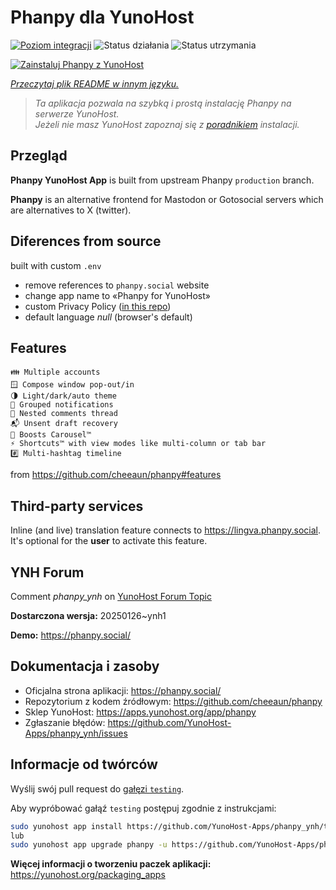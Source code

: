 <!--
To README zostało automatycznie wygenerowane przez <https://github.com/YunoHost/apps/tree/master/tools/readme_generator>
Nie powinno być ono edytowane ręcznie.
-->

# Phanpy dla YunoHost

[![Poziom integracji](https://apps.yunohost.org/badge/integration/phanpy)](https://ci-apps.yunohost.org/ci/apps/phanpy/)
![Status działania](https://apps.yunohost.org/badge/state/phanpy)
![Status utrzymania](https://apps.yunohost.org/badge/maintained/phanpy)

[![Zainstaluj Phanpy z YunoHost](https://install-app.yunohost.org/install-with-yunohost.svg)](https://install-app.yunohost.org/?app=phanpy)

*[Przeczytaj plik README w innym języku.](./ALL_README.md)*

> *Ta aplikacja pozwala na szybką i prostą instalację Phanpy na serwerze YunoHost.*  
> *Jeżeli nie masz YunoHost zapoznaj się z [poradnikiem](https://yunohost.org/install) instalacji.*

## Przegląd

**Phanpy YunoHost App** is built from upstream Phanpy `production` branch.

**Phanpy** is an alternative frontend for Mastodon or Gotosocial servers which are alternatives to X (twitter).


## Diferences from source

built with custom `.env`

* remove references to `phanpy.social` website
* change app name to «Phanpy for YunoHost»
* custom Privacy Policy ([in this repo](https://github.com/YunoHost-Apps/phanpy_ynh/blob/master/PRIVACY.md))
* default language *null* (browser's default)

## Features

    👪 Multiple accounts
    🪟 Compose window pop-out/in
    🌗 Light/dark/auto theme
    🔔 Grouped notifications
    🪺 Nested comments thread
    📬 Unsent draft recovery
    🎠 Boosts Carousel™️
    ⚡ Shortcuts™️ with view modes like multi-column or tab bar
    #️⃣ Multi-hashtag timeline

from <https://github.com/cheeaun/phanpy#features>

## Third-party services

Inline (and live) translation feature connects to <https://lingva.phanpy.social>. It's optional for the **user** to activate this feature.

## YNH Forum

Comment *phanpy_ynh* on [YunoHost Forum Topic](https://forum.yunohost.org/t/phanpy-a-minimalistic-opinionated-fediverse-web-client/32095)



**Dostarczona wersja:** 20250126~ynh1

**Demo:** <https://phanpy.social/>
## Dokumentacja i zasoby

- Oficjalna strona aplikacji: <https://phanpy.social/>
- Repozytorium z kodem źródłowym: <https://github.com/cheeaun/phanpy>
- Sklep YunoHost: <https://apps.yunohost.org/app/phanpy>
- Zgłaszanie błędów: <https://github.com/YunoHost-Apps/phanpy_ynh/issues>

## Informacje od twórców

Wyślij swój pull request do [gałęzi `testing`](https://github.com/YunoHost-Apps/phanpy_ynh/tree/testing).

Aby wypróbować gałąź `testing` postępuj zgodnie z instrukcjami:

```bash
sudo yunohost app install https://github.com/YunoHost-Apps/phanpy_ynh/tree/testing --debug
lub
sudo yunohost app upgrade phanpy -u https://github.com/YunoHost-Apps/phanpy_ynh/tree/testing --debug
```

**Więcej informacji o tworzeniu paczek aplikacji:** <https://yunohost.org/packaging_apps>
